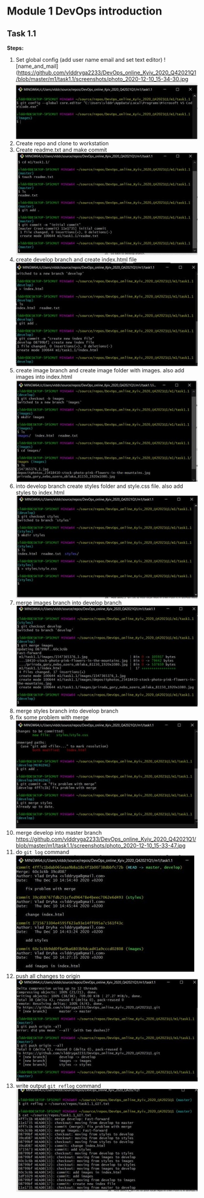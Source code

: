 #  Module 1 DevOps introduction #
## Task 1.1 ##

**Steps:**
1. Set global config (add user name email and set text editor)
![name_and_mail](https://github.com/vlddryga2233/DevOps_online_Kyiv_2020_Q42021Q1/blob/master/m1/task1.1/screenshots/photo_2020-12-10_15-34-30.jpg
![text_editor](https://github.com/vlddryga2233/DevOps_online_Kyiv_2020_Q42021Q1/blob/master/m1/task1.1/screenshots/photo_2020-12-10_15-34-09.jpg)
2. Create repo and clone to workstation
3. Create readme.txt and make commit
![redme.txt](https://github.com/vlddryga2233/DevOps_online_Kyiv_2020_Q42021Q1/blob/master/m1/task1.1/screenshots/photo_2020-12-10_15-34-23.jpg)
4. create develop branch and create index.html file
![develop](https://github.com/vlddryga2233/DevOps_online_Kyiv_2020_Q42021Q1/blob/master/m1/task1.1/screenshots/photo_2020-12-10_15-34-17.jpg)
5. create image branch and create image folder with images. also add images into index.html
![images](https://github.com/vlddryga2233/DevOps_online_Kyiv_2020_Q42021Q1/blob/master/m1/task1.1/screenshots/photo_2020-12-10_15-34-14.jpg)
6. into develop branch create styles folder and style.css file. also add styles to index.html
![style](https://github.com/vlddryga2233/DevOps_online_Kyiv_2020_Q42021Q1/blob/master/m1/task1.1/screenshots/photo_2020-12-10_15-34-02.jpg)
7. merge images branch into develop branch
![merge](https://github.com/vlddryga2233/DevOps_online_Kyiv_2020_Q42021Q1/blob/master/m1/task1.1/screenshots/photo_2020-12-10_15-33-55.jpg)
8. merge styles branch into develop branch
9. fix some problem with merge 
![fix](https://github.com/vlddryga2233/DevOps_online_Kyiv_2020_Q42021Q1/blob/master/m1/task1.1/screenshots/photo_2020-12-10_15-33-51.jpg)
10. merge develop into master branch 
https://github.com/vlddryga2233/DevOps_online_Kyiv_2020_Q42021Q1/blob/master/m1/task1.1/screenshots/photo_2020-12-10_15-33-47.jpg
11. do `git log` command 
![log](https://github.com/vlddryga2233/DevOps_online_Kyiv_2020_Q42021Q1/blob/master/m1/task1.1/screenshots/photo_2020-12-10_15-33-43.jpg)
12. push all changes to origin 
![push](https://github.com/vlddryga2233/DevOps_online_Kyiv_2020_Q42021Q1/blob/master/m1/task1.1/screenshots/photo_2020-12-10_15-33-38.jpg)
13. write output `git reflog` command
![reflog](https://github.com/vlddryga2233/DevOps_online_Kyiv_2020_Q42021Q1/blob/master/m1/task1.1/screenshots/photo_2020-12-10_15-33-32.jpg)


